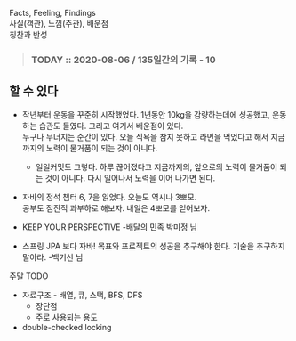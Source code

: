 Facts, Feeling, Findings  
사실(객관), 느낌(주관), 배운점  
칭찬과 반성

> ### TODAY :: 2020-08-06 / 135일간의 기록 - 10

## 할 수 있다

* 작년부터 운동을 꾸준히 시작했었다. 1년동안 10kg을 감량하는데에 성공했고, 운동하는 습관도 들였다. 그리고 여기서 배운점이 있다.  
  누구나 무너지는 순간이 있다. 오늘 식욕을 참지 못하고 라면을 먹었다고 해서 지금까지의 노력이 물거품이 되는 것이 아니다.  
  - 일일커밋도 그렇다. 하루 끊어졌다고 지금까지의, 앞으로의 노력이 물거품이 되는 것이 아니다. 다시 일어나서 노력을 이어 나가면 된다.
  
* 자바의 정석 챕터 6, 7을 읽었다. 오늘도 역시나 3뽀모.  
  공부도 점진적 과부하로 해보자. 내일은 4뽀모를 얻어보자.

* KEEP YOUR PERSPECTIVE 
  -배달의 민족 박미정 님

* 스프링 JPA 보다 자바!
  목표와 프로젝트의 성공을 추구해야 한다. 기술을 추구하지 말아라.
  -백기선 님

주말 TODO
- 자료구조 - 배열, 큐, 스택, BFS, DFS
    - 장단점
    - 주로 사용되는 용도
- double-checked locking
